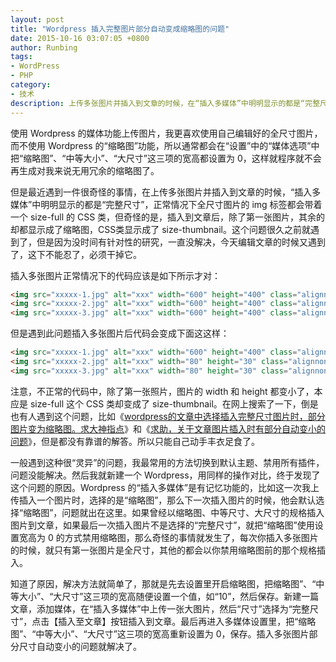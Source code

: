 ```yaml
---
layout: post
title: "Wordpress 插入完整图片部分自动变成缩略图的问题"
date: 2015-10-16 03:07:05 +0800
author: Runbing
tags:
- WordPress
- PHP
category:
- 技术
description: 上传多张图片并插入到文章的时候，在“插入多媒体”中明明显示的都是“完整尺寸”，插入到文章后，正常情况下全尺寸图片的 img 标签都会带着一个“size-full”的 CSS 类，但奇怪的是，除了第一张图片，其余的却都显示成了缩略图，这是怎么回事儿呢？
---
```


使用 Wordpress 的媒体功能上传图片，我更喜欢使用自己编辑好的全尺寸图片，而不使用 Wordpress 的“缩略图”功能，所以通常都会在“设置”中的“媒体选项”中把“缩略图”、“中等大小”、“大尺寸”这三项的宽高都设置为 0，这样就程序就不会再生成对我来说无用冗余的缩略图了。

但是最近遇到一件很奇怪的事情，在上传多张图片并插入到文章的时候，“插入多媒体”中明明显示的都是“完整尺寸”，正常情况下全尺寸图片的 img 标签都会带着一个 size-full 的 CSS 类，但奇怪的是，插入到文章后，除了第一张图片，其余的却都显示成了缩略图，CSS类显示成了 size-thumbnail。这个问题很久之前就遇到了，但是因为没时间有针对性的研究，一直没解决，今天编辑文章的时候又遇到了，这下不能忍了，必须干掉它。<!--more-->

插入多张图片正常情况下的代码应该是如下所示才对：

```html
<img src="xxxxx-1.jpg" alt="xxx" width="600" height="400" class="alignnone size-full wp-image-184" />
<img src="xxxxx-2.jpg" alt="xxx" width="600" height="400" class="alignnone size-full wp-image-185" />
<img src="xxxxx-3.jpg" alt="xxx" width="600" height="400" class="alignnone size-full wp-image-186" />
```

但是遇到此问题插入多张图片后代码会变成下面这这样：

```html
<img src="xxxxx-1.jpg" alt="xxx" width="600" height="400" class="alignnone size-full wp-image-184" />
<img src="xxxxx-2.jpg" alt="xxx" width="80" height="30" class="alignnone size-thumbnail wp-image-185" />
<img src="xxxxx-3.jpg" alt="xxx" width="80" height="30" class="alignnone size-thumbnail wp-image-186" />
```

注意，不正常的代码中，除了第一张照片，图片的 width 和 height 都变小了，本应是 size-full 这个 CSS 类却变成了 size-thumbnail。在网上搜索了一下，倒是也有人遇到这个问题，比如《[wordpress的文章中选择插入完整尺寸图片时，部分图片变为缩略图。求大神指点](http://zhidao.baidu.com/question/559978317.html)》和《[求助，关于文章图片插入时有部分自动变小的问题](http://tieba.baidu.com/p/2399449549)》，但是都没有靠谱的解答。所以只能自己动手丰衣足食了。

一般遇到这种很“灵异”的问题，我最常用的方法切换到默认主题、禁用所有插件，问题没能解决。然后我就新建一个 Wordpress，用同样的操作对比，终于发现了这个问题的原因。Wordpress 的“插入多媒体”是有记忆功能的，比如这一次我上传插入一个图片时，选择的是“缩略图”，那么下一次插入图片的时候，他会默认选择“缩略图”，问题就出在这里。如果曾经以缩略图、中等尺寸、大尺寸的规格插入图片到文章，如果最后一次插入图片不是选择的“完整尺寸”，就把“缩略图”使用设置宽高为 0 的方式禁用缩略图，那么奇怪的事情就发生了，每次你插入多张图片的时候，就只有第一张图片是全尺寸，其他的都会以你禁用缩略图前的那个规格插入。

知道了原因，解决方法就简单了，那就是先去设置里开启缩略图，把缩略图”、“中等大小”、“大尺寸”这三项的宽高随便设置一个值，如“10”，然后保存。新建一篇文章，添加媒体，在“插入多媒体”中上传一张大图片，然后“尺寸”选择为“完整尺寸”，点击【插入至文章】按钮插入到文章。最后再进入多媒体设置里，把“缩略图”、“中等大小”、“大尺寸”这三项的宽高重新设置为 0，保存。插入多张图片部分尺寸自动变小的问题就解决了。
